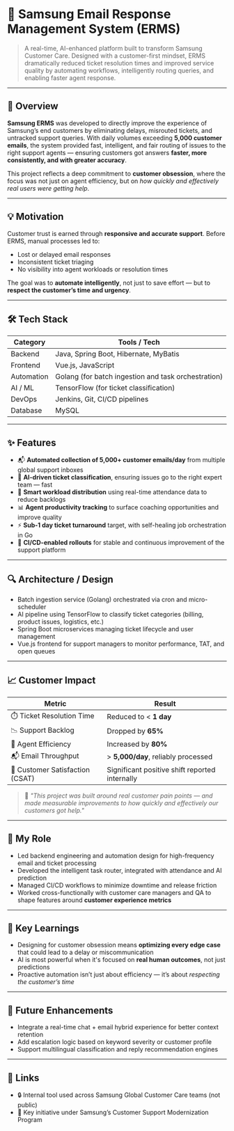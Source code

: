 # 🧠 Samsung Email Response Management System (ERMS)

> A real-time, AI-enhanced platform built to transform Samsung Customer Care. Designed with a customer-first mindset, ERMS dramatically reduced ticket resolution times and improved service quality by automating workflows, intelligently routing queries, and enabling faster agent response.

---

## 🚀 Overview

**Samsung ERMS** was developed to directly improve the experience of Samsung’s end customers by eliminating delays, misrouted tickets, and untracked support queries. With daily volumes exceeding **5,000 customer emails**, the system provided fast, intelligent, and fair routing of issues to the right support agents — ensuring customers got answers **faster, more consistently, and with greater accuracy**.

This project reflects a deep commitment to **customer obsession**, where the focus was not just on agent efficiency, but on *how quickly and effectively real users were getting help*.

---

## 💡 Motivation

Customer trust is earned through **responsive and accurate support**. Before ERMS, manual processes led to:
- Lost or delayed email responses
- Inconsistent ticket triaging
- No visibility into agent workloads or resolution times

The goal was to **automate intelligently**, not just to save effort — but to **respect the customer’s time and urgency**.

---

## 🛠️ Tech Stack

| Category         | Tools / Tech                                        |
|------------------|-----------------------------------------------------|
| Backend          | Java, Spring Boot, Hibernate, MyBatis               |
| Frontend         | Vue.js, JavaScript                                  |
| Automation       | Golang (for batch ingestion and task orchestration) |
| AI / ML          | TensorFlow (for ticket classification)              |
| DevOps           | Jenkins, Git, CI/CD pipelines                       |
| Database         | MySQL                                               |

---

## ✨ Features

- 📬 **Automated collection of 5,000+ customer emails/day** from multiple global support inboxes
- 🧠 **AI-driven ticket classification**, ensuring issues go to the right expert team — fast
- 🎯 **Smart workload distribution** using real-time attendance data to reduce backlogs
- 📊 **Agent productivity tracking** to surface coaching opportunities and improve quality
- ⚡ **Sub-1 day ticket turnaround** target, with self-healing job orchestration in Go
- 🔁 **CI/CD-enabled rollouts** for stable and continuous improvement of the support platform

---

## 🔍 Architecture / Design

- Batch ingestion service (Golang) orchestrated via cron and micro-scheduler
- AI pipeline using TensorFlow to classify ticket categories (billing, product issues, logistics, etc.)
- Spring Boot microservices managing ticket lifecycle and user management
- Vue.js frontend for support managers to monitor performance, TAT, and open queues

---

## 📈 Customer Impact

| Metric                             | Result                             |
|------------------------------------|-------------------------------------|
| ⏱️ Ticket Resolution Time          | Reduced to < **1 day**             |
| 📉 Support Backlog                 | Dropped by **65%**                 |
| 🧠 Agent Efficiency                | Increased by **80%**               |
| 📬 Email Throughput                | > **5,000/day**, reliably processed |
| 👤 Customer Satisfaction (CSAT)    | Significant positive shift reported internally |

> 💬 *"This project was built around real customer pain points — and made measurable improvements to how quickly and effectively our customers got help."*

---

## 🧠 My Role

- Led backend engineering and automation design for high-frequency email and ticket processing
- Developed the intelligent task router, integrated with attendance and AI prediction
- Managed CI/CD workflows to minimize downtime and release friction
- Worked cross-functionally with customer care managers and QA to shape features around **customer experience metrics**

---

## 🧠 Key Learnings

- Designing for customer obsession means **optimizing every edge case** that could lead to a delay or miscommunication
- AI is most powerful when it's focused on **real human outcomes**, not just predictions
- Proactive automation isn’t just about efficiency — it’s about *respecting the customer’s time*

---

## 🚧 Future Enhancements

- Integrate a real-time chat + email hybrid experience for better context retention
- Add escalation logic based on keyword severity or customer profile
- Support multilingual classification and reply recommendation engines

---

## 🔗 Links

- 🔒 Internal tool used across Samsung Global Customer Care teams (not public)
- 🧠 Key initiative under Samsung’s Customer Support Modernization Program
